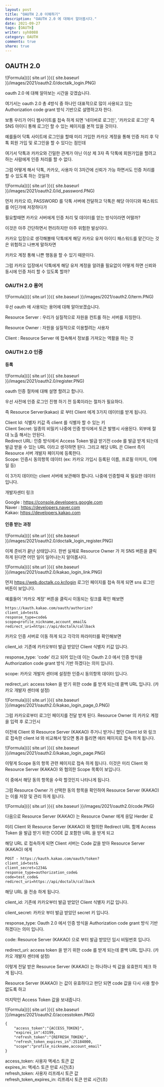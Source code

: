 ```yaml
---
layout: post
title: "OAUTH 2.0 이해하기"
description: "OAUTH 2.0 에 대해서 알아봅시다."
date: 2021-09-27
tags: [OAUTH]
writer: syh8088
category: OAUTH
comments: true
share: true
---
```

## OAUTH 2.0
![Formula]({{ site.url }}{{ site.baseurl }}/images/2021/oauth2.0/doctalk_login.PNG)

oauth 2.0 에 대해 알아보는 시간을 갖겠습니다.

여기서는 oauth 2.0 총 4방식 중 하나인 대표적으로 많이 사용되고 있는 Authorization code grant 방식 기반으로 설명하고자 한다.

보통 우리가 어디 웹사이트를 접속 하게 되면 '네이버로 로그인', '카카오로 로그인' 즉 SNS 아이디 통해 로그인 할 수 있는 페이지를 본적 있을 것이다.

예를들어 닥톡 사이트에 로그인을 할때 미리 가입한 카카오 계정을 통해 인증 처리 후 닥톡 회원 가입 및 로그인을 할 수 있다는 점인데

여기서 닥톡과 카카오와 긴밀한 관계가 아닌 이상 제 3자 즉 닥톡에 회원가입을 할려고 하는 사람에게 인증 처리를 할 수 없다.

그럼 어떻게 해서 닥톡, 카카오, 사용자 이 3자간에 신뢰가 가능 하면서도 인증 처리를 할 수 있도록 하는 것일까


![Formula]({{ site.url }}{{ site.baseurl }}/images/2021/oauth2.0/id_password.PNG)

먼저 카카오 ID, PASSWORD 를 닥톡 서버에 전달하고 닥톡은 해당 아이디와 패스워드를 어딘가에 저장하다가

필요할때면 카카오 서버에게 인증 처리 및 데이터를 얻는 방식이라면 어떨까?

이것은 아주 간단하면서 편리하지만 아주 위험한 발상이다.

카카오 입장으로 생각해볼때 닥톡에게 해당 카카오 유저 아이디 패스워드를 맡긴다는 것은 위험하고 나쁘게 말하자면

카카오 계정 통해 나쁜 행동을 할 수 있기 때문이다.

그럼 카카오 입장에서 닥톡에게 해당 유저 계정을 알려줄 필요없이 어떻게 하면 신뢰와 동시에 인증 처리 할 수 있도록 할까?


### OAUTH 2.0 용어

![Formula]({{ site.url }}{{ site.baseurl }}/images/2021/oauth2.0/term.PNG)

우선 oauth 에 사용되는 용어에 대해 알아보겠습니다.

Resource Server : 우리가 실질적으로 자원을 컨트롤 하는 서버를 지칭한다.

Resource Owner : 자원을 실질적으로 이용할려는 사용자

Client : Resource Server 에 접속해서 정보를 가져오는 역활을 하는 것



### OAUTH 2.0 인증

#### 등록

![Formula]({{ site.url }}{{ site.baseurl }}/images/2021/oauth2.0/register.PNG)

oauth 인증 절차에 대해 설명 할려고 합니다.

우선 사전에 인증 로그인 진행 하기 전 등록이라는 절차가 필요하다.

즉 Resource Server(kakao) 로 부터 Client 에게 3가지 데이터를 받게 됩니다.

Client Id: 식별자 키값 즉 client 를 식별자 할 수 있는 키<br>
Client Secret: 일종의 비밀키 나중에 인증 방식에서 토큰 발행시 사용된다. 외부에 절대 노출 해서는 안된다. <br>
Redirect URL: 인증 방식에서 Access Token 발급 받기전 code 를 발급 받게 되는데 발급 받을 수 있는 URL 이라고 생각하면 된다. 그리고 해당 URL 은 Client 측이 Resource 서버 개발자 페이지에 등록한다.<br>
Scope: 인증시 동의항목 데이터 (ex: 카카오 가입시 등록된 이름, 프로필 이미지, 이메일 등)


이 3가지 데이터는 client 서버에 보관해야 합니다. 나중에 인증할때 꼭 필요한 데이터 입니다.

개발자센터 링크

Google : https://console.developers.google.com <br>
Naver : https://developers.naver.com <br>
Kakao: https://developers.kakao.com

#### 인증 받는 과정

![Formula]({{ site.url }}{{ site.baseurl }}/images/2021/oauth2.0/doctalk_login_register.PNG)

이제 준비가 끝난 상태입니다. 한번 실제로 Resource Owner 가 저 SNS 버튼을 클릭 하게 된다면 어떤 일이 일어나는지 알아봅시다.

![Formula]({{ site.url }}{{ site.baseurl }}/images/2021/oauth2.0/kakao_login_link.PNG)

먼저 https://web.doctalk.co.kr/login 로그인 페이지를 접속 하게 되면 sns 로그인 버튼이 보입니다.

예를들어 '카카오 계정' 버튼을 클릭시 이동되는 링크를 확인 해보면

```markdown
https://kauth.kakao.com/oauth/authorize?
client_id=test&
response_type=code&
scope=profile_nickname,account_email&
redirect_uri=https://api/doctalk/callback
```
카카오 인증 서버로 이동 하게 되고 각각의 파라미터를 확인해보면

client_id: 기존에 카카오부터 발급 받았던 Client 식별자 키값 입니다.

response_type: 'code' 라고 되어 있는데 이는 Oauth 2.0 에서 인증 방식을 Authorization code grant 방식 기반 하겠다는 의미 입니다.

scope: 카카오 개발자 센터에 설정한 인증시 동의항목 데이터 입니다.

redirect_uri: access token 을 받기 위한 code 를 받게 되는데 콜백 URL 입니다. (카카오 개발자 센터에 설정)

![Formula]({{ site.url }}{{ site.baseurl }}/images/2021/oauth2.0/kakao_login_page_0.PNG)

그럼 카카오로부터 로그인 페이지를 전달 받게 된다. Resource Owner 의  카카오 계정을 입력 후 로그인시

이전에 Client 와 Resource Server (KAKAO) 주거니 받거니 했던 Client Id 와 링크로 접속한 client Id 와 비교해서 맞으면 통과 틀리면 에러 페이지로 접속 하게 됩니다.

![Formula]({{ site.url }}{{ site.baseurl }}/images/2021/oauth2.0/kakao_login_page.PNG)

이렇게 Scope 동의 항목 관련 페이지로 접속 하게 됩니다. 이것은 미리 Client 와 Resource Server (KAKAO) 와 협의한 Scope 목록이 보입니다.

이 중에서 해당 동의 항목을 수락 할것인지 나타나게 됩니다.

그럼 Resource Owner 가 선택한 동의 항목을 확인하여 Resource Server (KAKAO) 는 이를 저장 및 관리 하게 됩니다.

![Formula]({{ site.url }}{{ site.baseurl }}/images/2021/oauth2.0/code.PNG)

다음으로 Resource Server (KAKAO) 는 Resource Owner 에게 응답 Herder 로

미리 Client 와 Resource Server (KAKAO) 와 협의한 Redirect URL 함께 Access Token 을 발급 받기 위한 CODE 값 포함한 URL 을 받게 되고

해당 URL 로 접속하게 되면 Client 서버는 Code 값을 받아 Resource Server (KAKAO) 에게

```markdown
POST - https://kauth.kakao.com/oauth/token? 
client_id=test&
client_secret=1234&
response_type=authorization_code&
code=test_code&
redirect_uri=https://api/doctalk/callback
```
해당 URL 을 전송 하게 됩니다.

client_id: 기존에 카카오부터 발급 받았던 Client 식별자 키값 입니다.

client_secret: 카카오 부터 발급 받았던 secret 키 입니다.

response_type: Oauth 2.0 에서 인증 방식을 Authorization code grant 방식 기반 하겠다는 의미 입니다.

code: Resource Server (KAKAO) 으로 부터 발급 받았던 임시 비밀번호 입니다.

redirect_uri: access token 을 받기 위한 code 를 받게 되는데 콜백 URL 입니다. (카카오 개발자 센터에 설정)

이렇게 전달 받은 Resource Server (KAKAO) 는 하나하나 씩 값을 유효한지 체크 하게 됩니다.

Resource Server (KAKAO) 는 값이 유효하다고 판단 되면 code 값을 다시 사용 할수 없도록 하고

마지막인 Access Token 값을 보내줍니다.

![Formula]({{ site.url }}{{ site.baseurl }}/images/2021/oauth2.0/accesstoken.PNG)

```markdown
{ 
    "access_token":"{ACCESS_TOKEN}", 
    "expires_in":43199, 
    "refresh_token":"{REFRESH_TOKEN}", 
    "refresh_token_expires_in":25184000, 
    "scope":"profile_nickname,account_email"
}
```

access_token: 사용자 액세스 토큰 값	<br>
expires_in:	액세스 토큰 만료 시간(초)	<br>
refresh_token: 사용자 리프레시 토큰 값	<br>
refresh_token_expires_in: 리프레시 토큰 만료 시간(초)	<br>
 




 

